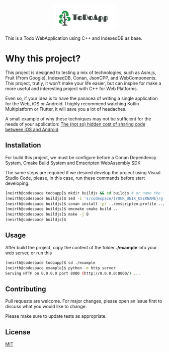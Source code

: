 <p align="center">
  <img src="./assets/Logo.png?raw=true">
</p>

This is a Todo WebApplication using C++ and IndexedDB as base.

# Why this project?
This project is designed to testing a mix of technologies, such as Asm.js, Fruit (From Google), IndexedDB, Conan, JsonCPP, and WebComponents. This project, trutly, it won't make your life easier, but can inspire for make a more useful and interesting project with C++ for Web Platforms.

Even so, if your idea is to have the panacea of writing a single application for the Web, iOS or Android. I highly recommend watching Kotlin Multiplatform or Flutter, it will save you a lot of headaches.

A small example of why these techniques may not be sufficient for the needs of your application:
[The (not so) hidden cost of sharing code between iOS and Android](https://dropbox.tech/mobile/the-not-so-hidden-cost-of-sharing-code-between-ios-and-android)

## Installation

For build this project, we must be configure before a Conan Dependency System, Cmake Build System and Emscripten WebAssembly SDK

The same steps are required if we desired develop the project using Visual Studio Code, please, in this case, run these commands before start developing:

```bash
[neirth@codespace todoapp]$ mkdir buildjs && cd buildjs # or name the folder as 'build' for develop with Visual Studio 
[neirth@codespace buildjs]$ sed -i 's/codespace/{YOUR_UNIX_USERNAME}/g' ../emscripten.profile # For point into correct emsdk path
[neirth@codespace buildjs]$ conan install -pr ../emscripten.profile ../conanfile.txt --build=fruit --build=jsoncpp --build=sqlite3
[neirth@codespace buildjs]$ emcmake cmake build ..
[neirth@codespace buildjs]$ make -j 8
[neirth@codespace buildjs]$
```

## Usage

After build the project, copy the content of the folder __./example__ into your web server, or run this

```bash
[neirth@codespace todoapp]$ cd ./example
[neirth@codespace example]$ python -m http.server
Serving HTTP on 0.0.0.0 port 8000 (http://0.0.0.0:8000/) ...
```

## Contributing
Pull requests are welcome. For major changes, please open an issue first to discuss what you would like to change.

Please make sure to update tests as appropriate.

## License
[MIT](https://choosealicense.com/licenses/mit/)
